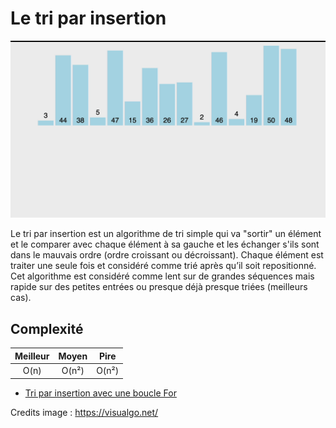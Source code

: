 # Le tri par insertion

![Insertion Sort](insertion-sort.gif)

Le tri par insertion est un algorithme de tri simple qui va "sortir" un élément et le comparer avec chaque élément à sa gauche et les échanger s'ils sont dans le mauvais ordre (ordre croissant ou décroissant). Chaque élément est traiter une seule fois et considéré comme trié après qu’il soit repositionné.
Cet algorithme est considéré comme lent sur de grandes séquences mais rapide sur des petites entrées ou presque déjà presque triées (meilleurs cas).


## Complexité

| Meilleur        | Moyen           | Pire  |
| :-------------: |:-------------:| :-------------:|
| O(n)      | O(n²) | O(n²) |

* [Tri par insertion avec une boucle For](insertion-sort-for.js)



Credits image : https://visualgo.net/

